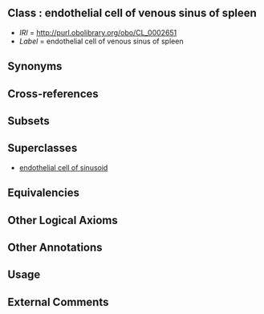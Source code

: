 
## Class : endothelial cell of venous sinus of spleen

 * *IRI* = http://purl.obolibrary.org/obo/CL_0002651
 * *Label* = endothelial cell of venous sinus of spleen

## Synonyms


## Cross-references


## Subsets


## Superclasses

 * [endothelial cell of sinusoid](../../CL/62/CL_0002262.md)

## Equivalencies


## Other Logical Axioms


## Other Annotations


## Usage


## External Comments

